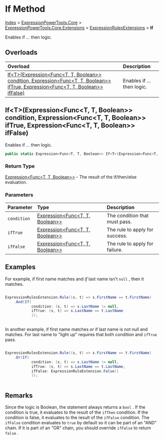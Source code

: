 ﻿# If Method

[Index](../index.md) > [ExpressionPowerTools.Core](ExpressionPowerTools.Core.a.md) > [ExpressionPowerTools.Core.Extensions](ExpressionPowerTools.Core.Extensions.n.md) > [ExpressionRulesExtensions](ExpressionPowerTools.Core.Extensions.ExpressionRulesExtensions.cs.md) > **If**

Enables if ... then logic.

## Overloads

| Overload | Description |
| :-- | :-- |
| [If&lt;T>(Expression&lt;Func&lt;T, T, Boolean>> condition, Expression&lt;Func&lt;T, T, Boolean>> ifTrue, Expression&lt;Func&lt;T, T, Boolean>> ifFalse)](#iftexpressionfunct-t-boolean-condition-expressionfunct-t-boolean-iftrue-expressionfunct-t-boolean-iffalse) | Enables if ... then logic. |
## If&lt;T>(Expression&lt;Func&lt;T, T, Boolean>> condition, Expression&lt;Func&lt;T, T, Boolean>> ifTrue, Expression&lt;Func&lt;T, T, Boolean>> ifFalse)

Enables if ... then logic.

```csharp
public static Expression<Func<T, T, Boolean>> If<T>(Expression<Func<T, T, Boolean>> condition, Expression<Func<T, T, Boolean>> ifTrue, Expression<Func<T, T, Boolean>> ifFalse)
```

### Return Type

 [Expression&lt;Func&lt;T, T, Boolean>>](https://docs.microsoft.com/dotnet/api/system.linq.expressions.expression-1)  - The result of the if/then/else evaluation.

### Parameters

| Parameter | Type | Description |
| :-- | :-- | :-- |
| `condition` | [Expression&lt;Func&lt;T, T, Boolean>>](https://docs.microsoft.com/dotnet/api/system.linq.expressions.expression-1) | The condition that must pass. |
| `ifTrue` | [Expression&lt;Func&lt;T, T, Boolean>>](https://docs.microsoft.com/dotnet/api/system.linq.expressions.expression-1) | The rule to apply for success. |
| `ifFalse` | [Expression&lt;Func&lt;T, T, Boolean>>](https://docs.microsoft.com/dotnet/api/system.linq.expressions.expression-1) | The rule to apply for failure. |


## Examples

For example, if first name matches and *if* last name isn't `null` , then it matches.

```csharp

ExpressionRulesExtension.Rule((s, t) => s.FirstName == t.FirstName)
    .And(If(
            condition: (s, t) => s.LastName != null,
            ifTrue: (s, t) => s.LastName == t.LastName
            ));
            
```

In another example, if first name matches *or* if last name is not null and matches.
            For last name to "light up" requires that both condition and `ifTrue` pass.

```csharp

ExpressionRulesExtension.Rule((s, t) => s.FirstName == t.FirstName)
    .Or(If(
            condition: (s, t) => s.LastName != null,
            ifTrue: (s, t) => s.LastName == t.LastName,
            ifFalse: ExpressionRuleExtension.False()
            ));
            
```

## Remarks

Since the logic is Boolean, the statement always returns a `bool` . If the condition
            is true, it evaluates to the result of the `ifThen` condition. If the condition
            is false, it evaluates to the result of the `ifFalse` condition. The `ifFalse` condition evaluates to `true` by default so it can be part of an "AND" chain. If it
            is part of an "OR" chain, you should override `ifFalse` to return `false` .

